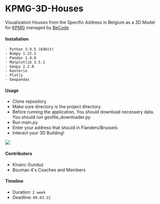 # KPMG-3D-Houses
Visualization Houses from the Specific Address in Belgium as a 3D Model for [KPMG](https://home.kpmg/be/en/home.html) managed by [BeCode](https://becode.org/)

#### Installation
```
- Python 3.9.5 (64bit)
- Numpy 1.22.1
- Pandas 1.4.0
- Matplotlib 3.5.1
- Geopy 2.2.0
- Rasterio
- Plotly
- Geopandas
```
#### Usage
- Clone repository
- Make sure directory is the project directory.
- Before running the application, You should download necessery data. You should run geofile_downloader.py
- Run main.py
- Enter your address that should in Flanders/Brussels
- Interact your 3D Building!

<img src="https://media.makeameme.org/created/lidarsensor.jpg">


#### Contributors
- Kivanc Gunduz
- Bouman 4's Coaches and Members

#### Timeline
- Duration: `2 week`
- Deadline: `09.03.22`
